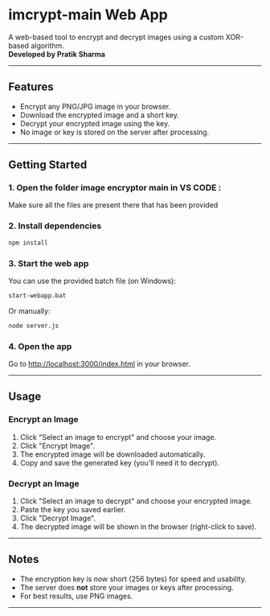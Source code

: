 # imcrypt-main Web App

A web-based tool to encrypt and decrypt images using a custom XOR-based algorithm.  
**Developed by Pratik Sharma**

---

## Features

- Encrypt any PNG/JPG image in your browser.
- Download the encrypted image and a short key.
- Decrypt your encrypted image using the key.
- No image or key is stored on the server after processing.

---

## Getting Started

### 1. Open the folder image encryptor main in VS CODE :

Make sure all the files are present there that has been provided

### 2. Install dependencies

```sh
npm install
```

### 3. Start the web app

You can use the provided batch file (on Windows):

```sh
start-webapp.bat
```

Or manually:

```sh
node server.js
```

### 4. Open the app

Go to [http://localhost:3000/index.html](http://localhost:3000/index.html) in your browser.

---

## Usage

### Encrypt an Image

1. Click "Select an image to encrypt" and choose your image.
2. Click "Encrypt Image".
3. The encrypted image will be downloaded automatically.
4. Copy and save the generated key (you'll need it to decrypt).

### Decrypt an Image

1. Click "Select an image to decrypt" and choose your encrypted image.
2. Paste the key you saved earlier.
3. Click "Decrypt Image".
4. The decrypted image will be shown in the browser (right-click to save).

---

## Notes

- The encryption key is now short (256 bytes) for speed and usability.
- The server does **not** store your images or keys after processing.
- For best results, use PNG images.

---
